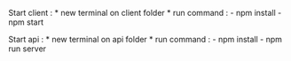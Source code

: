 Start client :
    * new terminal on client folder
    * run command :
        - npm install 
        - npm start

Start api :
    * new terminal on api folder
    * run command :
        - npm install
        - npm run server
